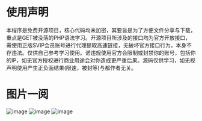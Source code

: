 # 使用声明
本程序是免费开源项目，核心代码均未加密，其要旨是为了方便文件分享与下载，重点是GET被没落的PHP语法学习。开源项目所涉及的接口均为官方开放接口，需使用正版SVIP会员账号进行代理提取高速链接，无破坏官方接口行为，本身不存违法。仅供自己参考学习使用。诺违规使用官方会限制或封禁你的账号，包括你的IP，如无官方授权进行商业用途会对你造成更严重后果。源码仅供学习，如无视声明使用产生正负面结果(限速，被封等)与都作者无关。  

# 图片一阅
![image](https://github.com/codehub666/94list/assets/81606392/c961f3e4-5cc5-448b-94bf-4b9a1f225ccb)
![image](https://github.com/codehub666/94list/assets/81606392/077a488a-67fd-4a7d-807b-b4da6294a6ae)
![image](https://github.com/codehub666/94list/assets/81606392/7e854299-08f9-4983-b721-0a16f7cd9e0b)

